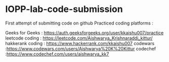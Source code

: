 # IOPP-lab-code-submission
First attempt of submitting code on github
Practiced coding platforms :

Geeks for Geeks  : https://auth.geeksforgeeks.org/user/kkaishu007/practice
leetcode  coding  : https://leetcode.com/Aishwarya_Krishnaraddi_kittur/
hakkerank coding :  https://www.hackerrank.com/kkaishu007
codewars :https://www.codewars.com/users/Aishwarya%20K%20Kittur
codechef :https://www.codechef.com/users/aishwarya_kk7

